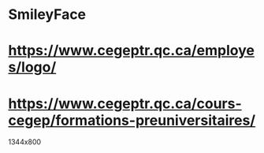 # SmileyFace
<!-- 1.Page connexion 
2.Formulaire CRUD table évènement 
-Date de l'évenement, nom, département?, 
3.Page satisfaction
4.Page résultat (2)
5.Créer la BD
Format Tablette : Samsung galaxy tab s6 lite -->

# https://www.cegeptr.qc.ca/employes/logo/
# https://www.cegeptr.qc.ca/cours-cegep/formations-preuniversitaires/

1344x800